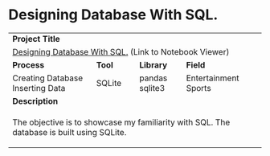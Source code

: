 # Designing Database With SQL. #

<table>
  <tr> </tr>


  <tr>
    <td colspan="4"><b>Project Title</b></td>
  </tr>
  <tr>
    <td colspan="4">
      <a href="https://nbviewer.jupyter.org/github/lionelcub/designing_database_with_SQL/blob/master/designing_database_with_SQL.ipynb">Designing Database With SQL.</a> 
      (Link to Notebook Viewer)
    </td>
  </tr>


  <tr>
    <td><b>Process</b></td>
    <td><b>Tool</b></td>
    <td><b>Library</b></td>
    <td><b>Field</b></td>
  </tr>
  <tr>
    <td>
      Creating Database</br>Inserting Data
    </td>
    <td>
      SQLite
    </td>
    <td>
      pandas</br>sqlite3
    </td>
    <td>
      Entertainment</br>Sports
    </td>
  </tr>


  <tr>
    <td colspan="4"><b>Description</b></td>
  </tr>
  <tr>
    <td colspan="4">
      <p></p>
      <p>The objective is to showcase my familiarity with SQL. The database is built using SQLite.</p>
    </td>
  </tr>
</table>
